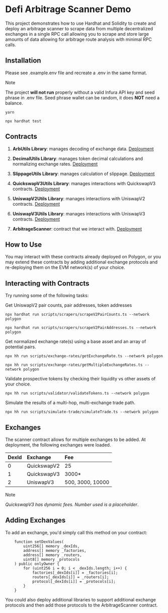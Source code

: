 # Defi Arbitrage Scanner Demo

This project demonstrates how to use Hardhat and Solidity to create and
deploy an arbitrage scanner to scrape data from multiple decentralized
exchanges in a single RPC call allowing you to scrape and store large amounts of
data allowing for arbitrage route analysis with minimal RPC calls.

## Installation

Please see .example.env file and recreate a .env in the same format.

> [!NOTE]
> The project **will not run** properly without a valid Infura API key and seed phrase in .env file. Seed phrase wallet can be random, it does **NOT** need a balance.

```shell
yarn

npx hardhat test
```

## Contracts

1. **ArbUtils Library**: manages decoding of exchange data.
   [Deployment](https://polygonscan.com/address/0xd91ffe16fdf90b81831d95e811c366c76d869894)

2. **DecimalUtils Library**: manages token decimal calculations and normalizing exchange rates.
   [Deployment](https://polygonscan.com/address/0x66251624649E0DaC7E1BF53A98cDDafed896e8b8)

3. **SlippageUtils Library**: manages calculation of slippage.
   [Deployment](https://polygonscan.com/address/0xedafdb092A50cE56488ad679fDe35396dE7cEEa2)

4. **QuickswapV3Utils Library**: manages interactions with QuickswapV3 contracts.
   [Deployment](https://polygonscan.com/address/0x0648ba3f5aa306AFf7BF9aCA812492B2954a2521)

5. **UniswapV2Utils Library**: manages interactions with UniswapV2 contracts.
   [Deployment](https://polygonscan.com/address/0x77103683893aAF702053AD1cD4A3E355FbD6E871)

6. **UniswapV3Utils Library**: manages interactions with UniswapV3 contracts.
   [Deployment](https://polygonscan.com/address/0x8183a36Cd907C6c0302B14FcD53432786D300B35)

7. **ArbitrageScanner**: contract that we interact with.
   [Deployment](https://polygonscan.com/address/0xBB77739791647458E181262E11B3Db6Ab5a63647)

## How to Use

You may interact with these contracts already deployed on Polygon, or you may extend these contracts by adding additional exchange protocols and re-deploying them on the EVM network(s) of your choice.

## Interacting with Contracts

Try running some of the following tasks:

Get UniswapV2 pair counts, pair addresses, token addresses

```shell
npx hardhat run scripts/scrapers/scrapeV2PairCounts.ts --network polygon

npx hardhat run scripts/scrapers/scrapeV2PairAddresses.ts --network polygon 
```

Get normalized exchange rate(s) using a base asset and an array of potential pairs.

```shell
npx hh run scripts/exchange-rates/getExchangeRate.ts --network polygon 

npx hh run scripts/exchange-rates/getMultipleExchangeRates.ts --network polygon 
```

Validate prospective tokens by checking their liquidity vs other assets of your choice.

```shell
npx hh run scripts/validator/validateTokens.ts --network polygon 
```

Simulate the results of a multi-hop, multi-exchange trade path.

```shell
npx hh run scripts/simulate-trade/simulateTrade.ts --network polygon 
```

## Exchanges

The scanner contract allows for multiple exchanges to be added. At deployment, the following exchanges were loaded.

| DexId | Exchange    | Fee |
| :---  |    :----   | :---- |
| 0     | QuickswapV2 | 25 |
| 1     | QuickswapV3 | 3000* |
| 2     | UniswapV3   | 500, 3000, 10000 |

> [!NOTE]
> *QuickswapV3 has dynamic fees. Number used is a placeholder*.

## Adding Exchanges

To add an exchange, you'd simply call this method on your contract:

```solidity
    function setDexValues(
        uint256[] memory _dexIds,
        address[] memory _factories,
        address[] memory _routers,
        uint8[] memory _protocols
    ) public onlyOwner {
        for (uint256 i = 0; i < _dexIds.length; i++) {
            factories[_dexIds[i]] = _factories[i];
            routers[_dexIds[i]] = _routers[i];
            protocol[_dexIds[i]] = _protocols[i];
        }
    }
```

You could also deploy additional libraries to support additional exchange protocols and then add those protocols to the ArbitrageScanner contract.
